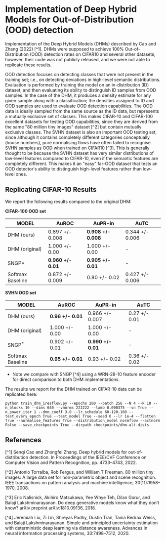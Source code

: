 # Implementation of Deep Hybrid Models for Out-of-Distribution (OOD) detection

Implementation of the Deep Hybrid Models (DHMs) described by Cao and Zhang (2022) [^1]. 
DHMs were supposed to achieve 100% Out-of-Distribution (OOD) detection rates on CIFAR10 and several other datasets; 
however, their code was not publicly released, and we were not able to replicate these results.

OOD detection focuses on detecting classes that were not present in the training set; i.e., on detecting deviations in high-level semantic distributions.
Evaluation is performed by training the model on an in-distribution (ID) dataset, and then evaluating its ability to distinguish ID samples from OOD samples.
In the case of the DHM, it produces a density estimate for any given sample along with a classification; the densities assigned to ID and OOD samples are used to evaluate OOD detection capabilities.
The OOD data is ideally sampled from the same source as the ID data, but represents a mutually exclusive set of classes.
This makes CIFAR-10 and CIFAR-100 excellent datasets for testing OOD capabilities, since they are derived from the same "80 million tiny images" dataset [^2] but contain mutually exclusive classes.
The SVHN dataset is also an important OOD testing set, since although it contains completely different categories conceptually (house numbers), pure normalising flows have often failed to recognise SVHN samples as OOD when trained on CIFAR10 [^3].
This is generally thought to be because the SVHN dataset has very similar distributions of low-level features compared to CIFAR-10, even if the semantic features are completely different.
This makes it an "easy" far-OOD dataset that tests an OOD detector's ability to distinguish high-level features rather than low-level ones. 

## Replicating CIFAR-10 Results

We report the following results compared to the original DHM:

**CIFAR-100 OOD set**

| MODEL            | AuROC           | AuPR-in         | AuTC            |
|------------------|-----------------|-----------------|-----------------|
| DHM (ours)       | 0.897 +/- 0.008 | **0.908 +/- 0.008** | 0.344 +/- 0.006 |
| DHM (original)   | 1.000 +/- 0.00  | 1.000 +/- 0.00  | -               |
| SNGP*            | **0.960 +/- 0.01**  | **0.905 +/- 0.01**  | -               |
| Softmax Baseline | 0.872 +/- 0.009 | 0.80 +/- 0.02   | 0.427 +/- 0.006 |

**SVHN OOD set**

| MODEL            | AuROC          | AuPR-in         | AuTC          |
|------------------|----------------|-----------------|---------------|
| DHM (ours)       | **0.96 +/- 0.01**  | 0.966 +/- 0.007 | 0.27 +/- 0.01 |
| DHM (original)   | 1.000 +/- 0.00 | 1.000 +/- 0.00  | -             |
| SNGP<sup>*</sup> | 0.902 +/- 0.01 | **0.990 +/- 0.01**  | -             |
| Softmax Baseline | **0.95 +/- 0.01**  | 0.93 +/- 0.02   | 0.36 +/- 0.02 |

* Note we compare with SNGP [^4] using a WRN-28-10 feature encoder for direct comparison to both DHM implementations.

The results we report for the DHM trained on CIFAR-10 data can be replicated here:

```commandline
python train_dhm_iresflow.py --epochs 200 --batch 256 --N 4 --k 10 --n_blocks 10 --dims 640 --vnorms 222222 --lamb 0.000375 --sn True --n_power_iter 1 --dnn_coeff 3.0 --lr_schedule 60-120-160 --test_every_epoch True --test_model True --seed 0 --lr 1e-4 --flatten True --normalise_features True --distribution_model normflow --actnorm False --save_checkpoints True --dirpath checkpoints/dhm-alt-dists
```


## References

[^1] Senqi Cao and Zhongfei Zhang. Deep hybrid models for out-of-distribution detection. In Proceedings of the IEEE/CVF Conference on Computer Vision and Pattern Recognition, pp. 4733–4743, 2022.

[^2] Antonio Torralba, Rob Fergus, and William T Freeman. 80 million tiny images: A large data set for non-parametric object and scene recognition. IEEE transactions on pattern analysis and machine intelligence, 30(11):1958–1970, 2008.

[^3] Eric Nalisnick, Akihiro Matsukawa, Yee Whye Teh, Dilan Gorur, and Balaji Lakshminarayanan. Do deep generative models know what they don’t know? arXiv preprint arXiv:1810.09136, 2018.

[^4] Jeremiah Liu, Zi Lin, Shreyas Padhy, Dustin Tran, Tania Bedrax Weiss, and Balaji Lakshminarayanan. Simple and principled uncertainty estimation with deterministic deep learning via distance awareness. Advances in neural information processing systems, 33:7498–7512, 2020.

